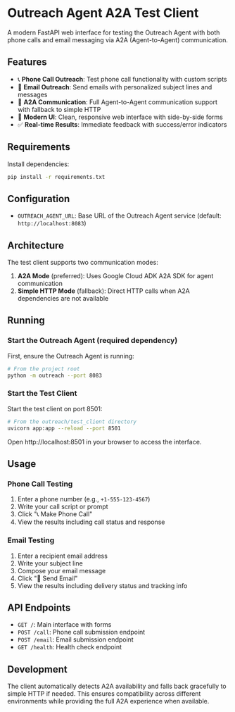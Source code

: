 # Outreach Agent A2A Test Client

A modern FastAPI web interface for testing the Outreach Agent with both phone calls and email messaging via A2A (Agent-to-Agent) communication.

## Features

- 📞 **Phone Call Outreach**: Test phone call functionality with custom scripts
- 📧 **Email Outreach**: Send emails with personalized subject lines and messages  
- 🚀 **A2A Communication**: Full Agent-to-Agent communication support with fallback to simple HTTP
- 🎨 **Modern UI**: Clean, responsive web interface with side-by-side forms
- ✅ **Real-time Results**: Immediate feedback with success/error indicators

## Requirements

Install dependencies:
```bash
pip install -r requirements.txt
```

## Configuration

- `OUTREACH_AGENT_URL`: Base URL of the Outreach Agent service (default: `http://localhost:8083`)

## Architecture

The test client supports two communication modes:

1. **A2A Mode** (preferred): Uses Google Cloud ADK A2A SDK for agent communication
2. **Simple HTTP Mode** (fallback): Direct HTTP calls when A2A dependencies are not available

## Running

### Start the Outreach Agent (required dependency)

First, ensure the Outreach Agent is running:
```bash
# From the project root
python -m outreach --port 8083
```

### Start the Test Client

Start the test client on port 8501:
```bash
# From the outreach/test_client directory
uvicorn app:app --reload --port 8501
```

Open http://localhost:8501 in your browser to access the interface.

## Usage

### Phone Call Testing
1. Enter a phone number (e.g., `+1-555-123-4567`)
2. Write your call script or prompt
3. Click "📞 Make Phone Call"
4. View the results including call status and response

### Email Testing  
1. Enter a recipient email address
2. Write your subject line
3. Compose your email message
4. Click "📧 Send Email"
5. View the results including delivery status and tracking info

## API Endpoints

- `GET /`: Main interface with forms
- `POST /call`: Phone call submission endpoint
- `POST /email`: Email submission endpoint  
- `GET /health`: Health check endpoint

## Development

The client automatically detects A2A availability and falls back gracefully to simple HTTP if needed. This ensures compatibility across different environments while providing the full A2A experience when available.